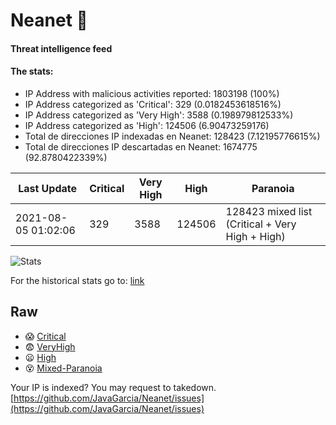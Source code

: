 # Neanet :hocho:
#### Threat intelligence feed
#### The stats:

- IP Address with malicious activities reported: 1803198 (100%)
- IP Address categorized as 'Critical':  329 (0.0182453618516%)
- IP Address categorized as 'Very High':  3588 (0.198979812533%)
- IP Address categorized as 'High':  124506 (6.90473259176)
- Total de direcciones IP indexadas en Neanet:  128423 (7.12195776615%)
- Total de direcciones IP descartadas en Neanet:  1674775 (92.8780422339%)

| Last Update | Critical | Very High | High | Paranoia |
| --- | --- | --- | --- | --- |
| 2021-08-05 01:02:06 | 329 | 3588 | 124506 | 128423 mixed list (Critical + Very High + High)|

![Stats](https://docs.google.com/spreadsheets/d/e/2PACX-1vSnaNMIXVabIpDJjufMlzH7poXnshF3mgd8Is1g9ytUEzVsP5my4Trn8f-xkoLLQ38xpL3HtmUexLo6/pubchart?oid=501124687&format=image)

For the historical stats go to: [link](/stats.csv)
## Raw
- :scream: [Critical](https://raw.githubusercontent.com/JavaGarcia/Neanet/master/blacklists/neanet_critical.txt)
- :fearful: [VeryHigh](https://raw.githubusercontent.com/JavaGarcia/Neanet/master/blacklists/neanet_veryHigh.txtt)
- :frowning: [High](https://raw.githubusercontent.com/JavaGarcia/Neanet/master/blacklists/neanet_high.txt)
- :dizzy_face: [Mixed-Paranoia](https://raw.githubusercontent.com/JavaGarcia/Neanet/master/blacklists/neanet_all.txt)


Your IP is indexed? You may request to takedown. [https://github.com/JavaGarcia/Neanet/issues](https://github.com/JavaGarcia/Neanet/issues)


































































































































































































































































































































































































































































































































































































































































































































































































































































































































































































































































































































































































































































































































































































































































































































































































































































































































































































































































































































































































































































































































































































































































































































































































































































































































































































































































































































































































































































































































































































































































































































































































































































































































































































































































































































































































































































































































































































































































































































































































































































































































































































































































































































































































































































































































































































































































































































































































































































































































































































































































































































































































































































































































































































































































































































































































































































































































































































































































































































































































































































































































































































































































































































































































































































































































































































































































































































































































































































































































































































































































































































































































































































































































































































































































































































































































































































































































































































































































































































































































































































































































































































